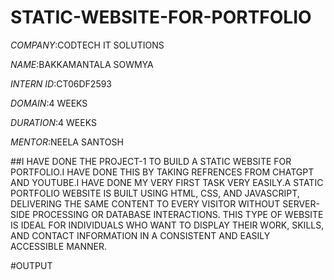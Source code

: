 # STATIC-WEBSITE-FOR-PORTFOLIO

*COMPANY*:CODTECH IT SOLUTIONS

*NAME*:BAKKAMANTALA SOWMYA

*INTERN ID*:CT06DF2593

*DOMAIN*:4 WEEKS

*DURATION*:4 WEEKS

*MENTOR*:NEELA SANTOSH

##I HAVE DONE THE PROJECT-1 TO BUILD A STATIC WEBSITE FOR PORTFOLIO.I HAVE DONE THIS BY TAKING REFRENCES FROM CHATGPT AND YOUTUBE.I HAVE DONE MY VERY FIRST TASK VERY EASILY.A STATIC PORTFOLIO WEBSITE IS BUILT USING HTML, CSS, AND JAVASCRIPT, DELIVERING THE SAME CONTENT TO EVERY VISITOR WITHOUT SERVER-SIDE PROCESSING OR DATABASE INTERACTIONS. THIS TYPE OF WEBSITE IS IDEAL FOR INDIVIDUALS WHO WANT TO DISPLAY THEIR WORK, SKILLS, AND CONTACT INFORMATION IN A CONSISTENT AND EASILY ACCESSIBLE MANNER.

#OUTPUT

